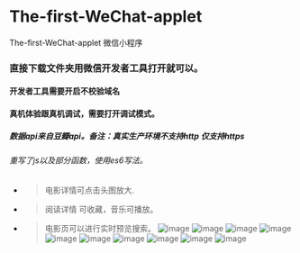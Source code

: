 # The-first-WeChat-applet
The-first-WeChat-applet 微信小程序
### 直接下载文件夹用微信开发者工具打开就可以。
#### 开发者工具需要开启不校验域名 
#### 真机体验跟真机调试，需要打开调试模式。
##### 数据api来自豆瓣api。备注：真实生产环境不支持http 仅支持https
###### 重写了js以及部分函数，使用es6写法。
* > 电影详情可点击头图放大.
* > 阅读详情 可收藏，音乐可播放。
* > 电影页可以进行实时预览搜索。
 ![image](https://github.com/751357978/The-first-WeChat-applet/blob/master/images/0.jpg)
 ![image](https://github.com/751357978/The-first-WeChat-applet/blob/master/images/1.png)
 ![image](https://github.com/751357978/The-first-WeChat-applet/blob/master/images/2.png)
 ![image](https://github.com/751357978/The-first-WeChat-applet/blob/master/images/3.png)
 ![image](https://github.com/751357978/The-first-WeChat-applet/blob/master/images/4.png)
 ![image](https://github.com/751357978/The-first-WeChat-applet/blob/master/images/5.png)
 ![image](https://github.com/751357978/The-first-WeChat-applet/blob/master/images/6.png)
 ![image](https://github.com/751357978/The-first-WeChat-applet/blob/master/images/7.png)
 ![image](https://github.com/751357978/The-first-WeChat-applet/blob/master/images/8.png)
 ![image](https://github.com/751357978/The-first-WeChat-applet/blob/master/images/9.png)
 
